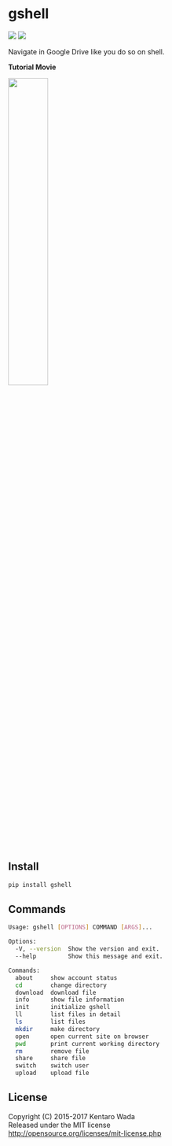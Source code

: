 # gshell

[![](https://img.shields.io/pypi/v/gshell.svg)](https://pypi.python.org/pypi/gshell)
[![](https://travis-ci.org/wkentaro/gshell.svg?branch=master)](https://travis-ci.org/wkentaro/gshell)

Navigate in Google Drive like you do so on shell.


**Tutorial Movie**

<a href="https://www.youtube.com/watch?v=eDRTj_Hy2k4">
  <img src="images/gshell_youtube.png"  width="40%" />
</a>


## Install

```bash
pip install gshell
```



## Commands

```bash
Usage: gshell [OPTIONS] COMMAND [ARGS]...

Options:
  -V, --version  Show the version and exit.
  --help         Show this message and exit.

Commands:
  about     show account status
  cd        change directory
  download  download file
  info      show file information
  init      initialize gshell
  ll        list files in detail
  ls        list files
  mkdir     make directory
  open      open current site on browser
  pwd       print current working directory
  rm        remove file
  share     share file
  switch    switch user
  upload    upload file
```


## License

Copyright (C) 2015-2017 Kentaro Wada  
Released under the MIT license  
http://opensource.org/licenses/mit-license.php  
